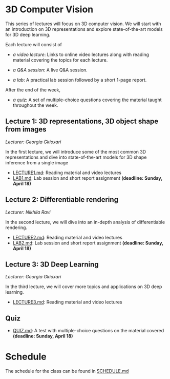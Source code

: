 # 3D Computer Vision

This series of lectures will focus on 3D computer vision. We will start with an introduction on 3D representations and explore state-of-the-art models for 3D deep learning.

Each lecture will consist of 

* _a video lecture_: Links to online video lectures along with reading material covering the topics for each lecture. 

* _a Q&A session_: A live Q&A session. 

* _a lab_: A practical lab session followed by a short 1-page report.

After the end of the week,

* _a quiz_: A set of multiple-choice questions covering the material taught throughout the week.

## Lecture 1: 3D representations, 3D object shape from images
_Lecturer: Georgia Gkioxari_

In the first lecture, we will introduce some of the most common 3D representations and dive into state-of-the-art models for 3D shape inference from a single image

* [LECTURE1.md](LECTURE1.md): Reading material and video lectures
* [LAB1.md](LAB1.md): Lab session and short report assignment __(deadline: Sunday, April 18)__


## Lecture 2: Differentiable rendering
_Lecturer: Nikhila Ravi_

In the second lecture, we will dive into an in-depth analysis of differentiable rendering.

* [LECTURE2.md](LECTURE2.md): Reading material and video lectures
* [LAB2.md](LAB2.md): Lab session and short report assignment __(deadline: Sunday, April 18)__

## Lecture 3: 3D Deep Learning
_Lecturer: Georgia Gkioxari_

In the third lecture, we will cover more topics and applications on 3D deep learning.

* [LECTURE3.md](LECTURE3.md): Reading material and video lectures

## Quiz

* [QUIZ.md](QUIZ.md): A test with multiple-choice questions on the material covered __(deadline: Sunday, April 18)__

# Schedule

The schedule for the class can be found in [SCHEDULE.md](SCHEDULE.md)


